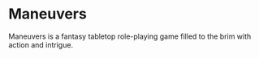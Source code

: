 # Maneuvers
Maneuvers is a fantasy tabletop role-playing game filled to the brim with action and intrigue. 